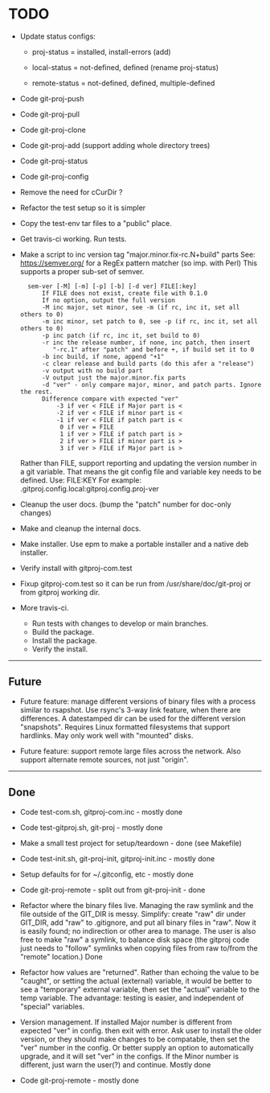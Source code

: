# TODO

* Update status configs:

    * proj-status = installed, install-errors (add)

    * local-status = not-defined, defined (rename proj-status)

    * remote-status = not-defined, defined, multiple-defined

* Code git-proj-push

* Code git-proj-pull

* Code git-proj-clone

* Code git-proj-add (support adding whole directory trees)

* Code git-proj-status

* Code git-proj-config

* Remove the need for cCurDir ?

* Refactor the test setup so it is simpler

* Copy the test-env tar files to a "public" place.

* Get travis-ci working. Run tests.

* Make a script to inc version tag "major.minor.fix-rc.N+build" parts
  See: https://semver.org/ for a RegEx pattern matcher (so imp. with Perl)
  This supports a proper sub-set of semver.

        sem-ver [-M] [-m] [-p] [-b] [-d ver] FILE[:key]
            If FILE does not exist, create file with 0.1.0
            If no option, output the full version
            -M inc major, set minor, see -m (if rc, inc it, set all others to 0)
            -m inc minor, set patch to 0, see -p (if rc, inc it, set all others to 0)
            -p inc patch (if rc, inc it, set build to 0)
            -r inc the release number, if none, inc patch, then insert
               "-rc.1" after "patch" and before +, if build set it to 0
            -b inc build, if none, append "+1"
            -c clear release and build parts (do this afer a "release")
            -v output with no build part
            -V output just the major.minor.fix parts
            -d "ver" - only compare major, minor, and patch parts. Ignore the rest.
            Difference compare with expected "ver"
                -3 if ver < FILE if Major part is <
                -2 if ver < FILE if minor part is <
                -1 if ver < FILE if patch part is <
                 0 if ver = FILE
                 1 if ver > FILE if patch part is >
                 2 if ver > FILE if minor part is >
                 3 if ver > FILE if Major part is >
         
    Rather than FILE, support reporting and updating the version
    number in a git variable. That means the git config file and
    variable key needs to be defined. Use: FILE:KEY For example:
    .gitproj.config.local:gitproj.config.proj-ver

* Cleanup the user docs. (bump the "patch" number for doc-only changes)

* Make and cleanup the internal docs.

* Make installer. Use epm to make a portable installer and a native
  deb installer.

* Verify install with gitproj-com.test

* Fixup gitproj-com.test so it can be run from /usr/share/doc/git-proj
  or from gitproj working dir.

* More travis-ci.
    * Run tests with changes to develop or main branches.
    * Build the package.
    * Install the package.
    * Verify the install.

----

## Future

* Future feature: manage different versions of binary files with a
  process similar to rsapshot. Use rsync's 3-way link feature, when
  there are differences. A datestamped dir can be used for the
  different version "snapshots". Requires Linux formatted filesystems
  that support hardlinks. May only work well with "mounted" disks.

* Future feature: support remote large files across the network. Also
  support alternate remote sources, not just "origin".

----

## Done

* Code test-com.sh, gitproj-com.inc - mostly done

* Code test-gitproj.sh, git-proj - mostly done

* Make a small test project for setup/teardown - done (see Makefile)

* Code test-init.sh, git-proj-init, gitproj-init.inc  - mostly done

* Setup defaults for for ~/.gitconfig, etc - mostly done

* Code git-proj-remote - split out from git-proj-init - done

* Refactor where the binary files live. Managing the raw symlink and
  the file outside of the GIT_DIR is messy. Simplify: create "raw" dir
  under GIT_DIR, add "raw" to .gitignore, and put all binary files in
  "raw". Now it is easily found; no indirection or other area to
  manage.
  The user is also free to make "raw" a symlink, to balance disk space
  (the gitproj code just needs to "follow" symlinks when copying files
  from raw to/from the "remote" location.)  Done

* Refactor how values are "returned". Rather than echoing the value to
  be "caught", or setting the actual (external) variable, it would be
  better to see a "temporary" external variable, then set the "actual"
  variable to the temp variable. The advantage: testing is easier, and
  independent of "special" variables.

* Version management. If installed Major number is different from
  expected "ver" in config. then exit with error. Ask user to install
  the older version, or they should make changes to be compatable,
  then set the "ver" number in the config. Or better supply an option
  to automatically upgrade, and it will set "ver" in the configs.  If
  the Minor number is different, just warn the user(?) and continue.
  Mostly done

* Code git-proj-remote - mostly done
